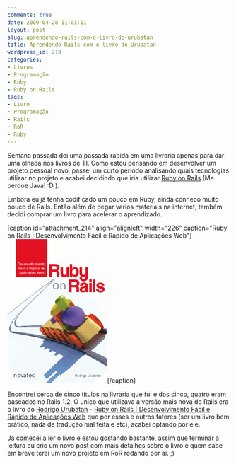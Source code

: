 ```yaml
---
comments: true
date: 2009-04-28 11:01:11
layout: post
slug: aprendendo-rails-com-o-livro-do-urubatan
title: Aprendendo Rails com o livro do Urubatan
wordpress_id: 213
categories:
- Livros
- Programação
- Ruby
- Ruby on Rails
tags:
- Livro
- Programação
- Rails
- RoR
- Ruby
---
```


Semana passada dei uma passada rapida em uma livraria apenas para dar uma olhada nos livros de TI. Como estou pensando em desenvolver um projeto pessoal novo, passei um curto periodo analisando quais tecnologias utilizar no projeto e acabei decidindo que iria utilizar [Ruby on Rails](http://rubyonrails.org/) (Me perdoe Java! :D ).

Embora eu já tenha codificado um pouco em Ruby, ainda conheco muito pouco de Rails. Então além de pegar varios materiais na internet, também decidi comprar um livro para acelerar o aprendizado.

[caption id="attachment_214" align="alignleft" width="226" caption="Ruby on Rails | Desenvolvimento Fácil e Rápido de Aplicações Web"]![Ruby on Rails | Desenvolvimento Fácil e Rápido de Aplicações Web](/images/2009/04/capa.gif)[/caption]

Encontrei cerca de cinco títulos na livraria que fui e dos cinco, quatro eram baseados no Rails 1.2. O unico que utilizava a versão mais nova do Rails era o livro do [Rodrigo Urubatan](http://www.urubatan.com.br/) - [Ruby on Rails | Desenvolvimento Fácil e Rápido de Aplicações Web](http://livro.urubatan.com.br/) que por esses e outros fatores (ser um livro bem prático, nada de tradução mal feita e etc), acabei optando por ele.

Já comecei a ler o livro e estou gostando bastante, assim que terminar a leitura eu crio um novo post com mais detalhes sobre o livro e quem sabe em breve terei um novo projeto em RoR rodando por aí. ;)